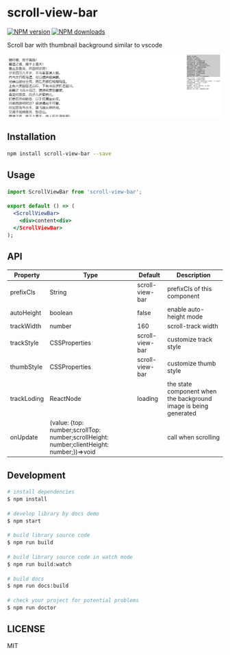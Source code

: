 # scroll-view-bar

[![NPM version](https://img.shields.io/npm/v/scroll-view-bar.svg?style=flat)](https://npmjs.org/package/scroll-view-bar)
[![NPM downloads](http://img.shields.io/npm/dm/scroll-view-bar.svg?style=flat)](https://npmjs.org/package/scroll-view-bar)

Scroll bar with thumbnail background similar to vscode

![](https://raw.githubusercontent.com/GHTlinyu/images/master/img/scrollViewBar.gif)

## Installation

```bash
npm install scroll-view-bar --save
```

## Usage

```jsx | pure
import ScrollViewBar from 'scroll-view-bar';

export default () => (
  <ScrollViewBar>
    <div>content<div>
  </ScrollViewBar>
);
```

## API

| Property    | Type                                                                                      | Default         | Description                                                      |
| ----------- | ----------------------------------------------------------------------------------------- | --------------- | ---------------------------------------------------------------- |
| prefixCls   | String                                                                                    | scroll-view-bar | prefixCls of this component                                      |
| autoHeight  | boolean                                                                                   | false           | enable auto-height mode                                          |
| trackWidth  | number                                                                                    | 160             | scroll-track width                                               |
| trackStyle  | CSSProperties                                                                             | scroll-view-bar | customize track style                                            |
| thumbStyle  | CSSProperties                                                                             | scroll-view-bar | customize thumb style                                            |
| trackLoding | ReactNode                                                                                 | loading         | the state component when the background image is being generated |
| onUpdate    | (value: {top: number;scrollTop: number;scrollHeight: number;clientHeight: number;})=>void |                 | call when scrolling                                              |

## Development

```bash
# install dependencies
$ npm install

# develop library by docs demo
$ npm start

# build library source code
$ npm run build

# build library source code in watch mode
$ npm run build:watch

# build docs
$ npm run docs:build

# check your project for potential problems
$ npm run doctor
```

## LICENSE

MIT
